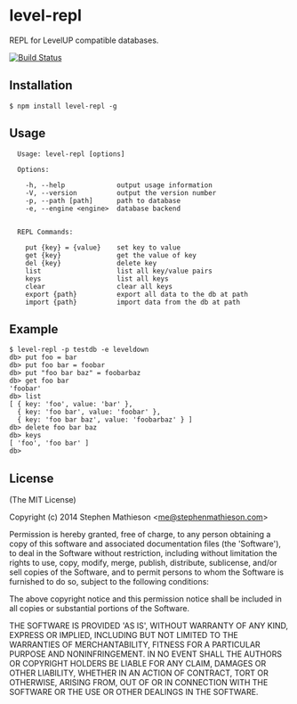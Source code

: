 
# level-repl

  REPL for LevelUP compatible databases.

[![Build Status](https://travis-ci.org/stephenmathieson/node-level-repl.png?branch=master)](https://travis-ci.org/stephenmathieson/node-level-repl)

## Installation

    $ npm install level-repl -g

## Usage

```
  Usage: level-repl [options]

  Options:

    -h, --help             output usage information
    -V, --version          output the version number
    -p, --path [path]      path to database
    -e, --engine <engine>  database backend


  REPL Commands:

    put {key} = {value}    set key to value
    get {key}              get the value of key
    del {key}              delete key
    list                   list all key/value pairs
    keys                   list all keys
    clear                  clear all keys
    export {path}          export all data to the db at path
    import {path}          import data from the db at path
```

## Example

```
$ level-repl -p testdb -e leveldown
db> put foo = bar
db> put foo bar = foobar
db> put "foo bar baz" = foobarbaz
db> get foo bar
'foobar'
db> list
[ { key: 'foo', value: 'bar' },
  { key: 'foo bar', value: 'foobar' },
  { key: 'foo bar baz', value: 'foobarbaz' } ]
db> delete foo bar baz
db> keys
[ 'foo', 'foo bar' ]
db> 
```

## License 

(The MIT License)

Copyright (c) 2014 Stephen Mathieson &lt;me@stephenmathieson.com&gt;

Permission is hereby granted, free of charge, to any person obtaining
a copy of this software and associated documentation files (the
'Software'), to deal in the Software without restriction, including
without limitation the rights to use, copy, modify, merge, publish,
distribute, sublicense, and/or sell copies of the Software, and to
permit persons to whom the Software is furnished to do so, subject to
the following conditions:

The above copyright notice and this permission notice shall be
included in all copies or substantial portions of the Software.

THE SOFTWARE IS PROVIDED 'AS IS', WITHOUT WARRANTY OF ANY KIND,
EXPRESS OR IMPLIED, INCLUDING BUT NOT LIMITED TO THE WARRANTIES OF
MERCHANTABILITY, FITNESS FOR A PARTICULAR PURPOSE AND NONINFRINGEMENT.
IN NO EVENT SHALL THE AUTHORS OR COPYRIGHT HOLDERS BE LIABLE FOR ANY
CLAIM, DAMAGES OR OTHER LIABILITY, WHETHER IN AN ACTION OF CONTRACT,
TORT OR OTHERWISE, ARISING FROM, OUT OF OR IN CONNECTION WITH THE
SOFTWARE OR THE USE OR OTHER DEALINGS IN THE SOFTWARE.